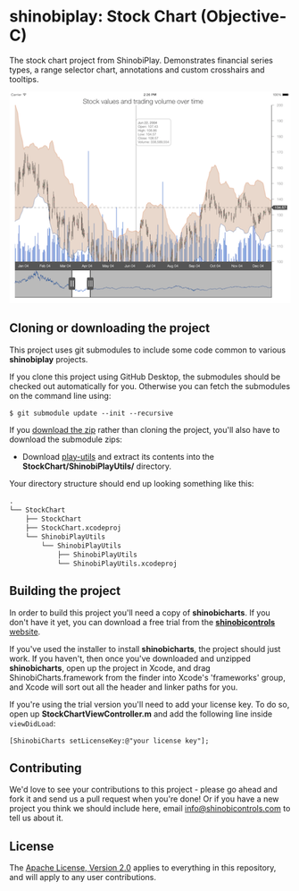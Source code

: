 shinobiplay: Stock Chart (Objective-C)
=====================

The stock chart project from ShinobiPlay. Demonstrates financial series types, a range selector chart, annotations and custom crosshairs and tooltips.

![Screenshot](screenshot.png?raw=true)

Cloning or downloading the project
------------------
This project uses git submodules to include some code common to various **shinobiplay** projects.

If you clone this project using GitHub Desktop, the submodules should be checked out automatically for you. Otherwise you can fetch the submodules on the command line using:

    $ git submodule update --init --recursive
    
If you [download the zip](archive/master.zip) rather than cloning the project, you'll also have to download the submodule zips:

* Download [play-utils](https://github.com/ShinobiControls/play-utils/archive/master.zip) and extract its contents into the **StockChart/ShinobiPlayUtils/** directory.

Your directory structure should end up looking something like this:

    .
    └── StockChart
        ├── StockChart
        ├── StockChart.xcodeproj
        └── ShinobiPlayUtils
            └── ShinobiPlayUtils
                ├── ShinobiPlayUtils
                └── ShinobiPlayUtils.xcodeproj
                
Building the project
------------------

In order to build this project you'll need a copy of **shinobicharts**. If you don't have it yet, you can download a free trial from the [**shinobicontrols** website](https://www.shinobicontrols.com).

If you've used the installer to install **shinobicharts**, the project should just work. If you haven't, then once you've downloaded and unzipped **shinobicharts**, open up the project in Xcode, and drag ShinobiCharts.framework from the finder into Xcode's 'frameworks' group, and Xcode will sort out all the header and linker paths for you.

If you're using the trial version you'll need to add your license key. To do so, open up **StockChartViewController.m** and add the following line inside `viewDidLoad`:

    [ShinobiCharts setLicenseKey:@"your license key"];

Contributing
------------

We'd love to see your contributions to this project - please go ahead and fork it and send us a pull request when you're done! Or if you have a new project you think we should include here, email info@shinobicontrols.com to tell us about it.

License
-------

The [Apache License, Version 2.0](license.txt) applies to everything in this repository, and will apply to any user contributions.